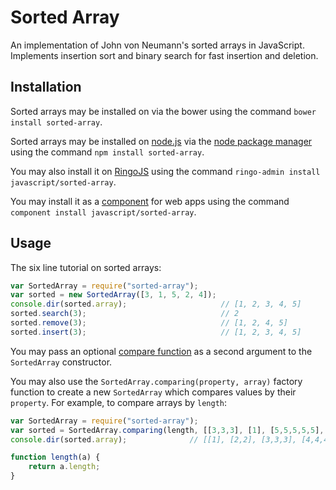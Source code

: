 # Sorted Array #

An implementation of John von Neumann's sorted arrays in JavaScript. Implements insertion sort and binary search for fast insertion and deletion.

## Installation ##

Sorted arrays may be installed on via the bower using the command `bower install sorted-array`.

Sorted arrays may be installed on [node.js](http://nodejs.org/ "node.js") via the [node package manager](https://npmjs.org/ "npm") using the command `npm install sorted-array`.

You may also install it on [RingoJS](http://ringojs.org/ "Home - RingoJS") using the command `ringo-admin install javascript/sorted-array`.

You may install it as a [component](https://github.com/component/component "component/component") for web apps using the command `component install javascript/sorted-array`.

## Usage ##

The six line tutorial on sorted arrays:

```javascript
var SortedArray = require("sorted-array");
var sorted = new SortedArray([3, 1, 5, 2, 4]);
console.dir(sorted.array);                     // [1, 2, 3, 4, 5]
sorted.search(3);                              // 2
sorted.remove(3);                              // [1, 2, 4, 5]
sorted.insert(3);                              // [1, 2, 3, 4, 5]
```

You may pass an optional [compare function](https://developer.mozilla.org/en-US/docs/Web/JavaScript/Reference/Global_Objects/Array/sort) as a second argument to the `SortedArray` constructor.

You may also use the `SortedArray.comparing(property, array)` factory function to create a new `SortedArray` which compares values by their `property`. For example, to compare arrays by `length`:

```javascript
var SortedArray = require("sorted-array");
var sorted = SortedArray.comparing(length, [[3,3,3], [1], [5,5,5,5,5], [2,2], [4,4,4,4]]);
console.dir(sorted.array);              // [[1], [2,2], [3,3,3], [4,4,4,4], [5,5,5,5,5]]

function length(a) {
    return a.length;
}
```
